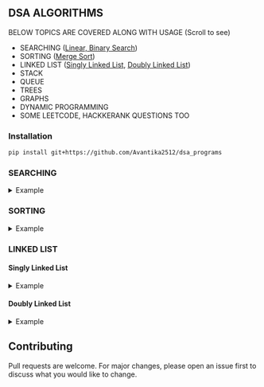 ## DSA ALGORITHMS 

BELOW TOPICS ARE COVERED ALONG WITH USAGE (Scroll to see) 

- SEARCHING ([Linear, Binary Search](/dsa_algos/search.py))
- SORTING ([Merge Sort](/dsa_algos/sort.py))
- LINKED LIST ([Singly Linked List](/dsa_algos/singly_linked_list.py), [Doubly Linked List](/dsa_algos/doubly_linked_list.py))
- STACK
- QUEUE
- TREES
- GRAPHS
- DYNAMIC PROGRAMMING
- SOME LEETCODE, HACKKERANK QUESTIONS TOO

### Installation
```bash
pip install git+https://github.com/Avantika2512/dsa_programs
```

### **SEARCHING**

<details>
<summary>Example</summary>

```python
from dsa_algos.search import SearchAlgo

print(SearchAlgo.linear_search([1,2,3,4,5], 4))
print(SearchAlgo.linear_search_all_elements([1,2,3,4,5,5,5,6,7], 4))
print(SearchAlgo.binary_search(['a', 'A', 'b', 'B'], 'A'))
```
</details>

### **SORTING**

<details>
<summary>Example</summary>

```python
from dsa_algos.sort import SortAlgo
print(SearchAlgo.merge_sort([1,2,3,4,5], 4))
```
</details>

### **LINKED LIST**
#### **Singly Linked List**

<details>
<summary>Example</summary>

```python
from dsa_algos.singly_linked_list import SinglyLinkedList

# CREATE EMPTY LIST
sll = SinglyLinkedList()

# INSERT
sll.append(5)
sll.append(-5)
sll.prepend(10)
sll.prepend(100)
sll.insert(data=70, at_index=1)
sll.insert(data=100, at_index=-1)

# REMOVE
sll.pop()
sll.pop_first()
sll.remove(from_index=2)

# SEARCH 
sll.search(10)
sll.search(99)

# SORT
sll.sort()

# PRINT
print(sll)

# CLEAR 
sll.clear()
```
</details>


#### **Doubly Linked List**

<details>
<summary>Example</summary>

```python
from dsa_algos.doubly_linked_list import DoublyLinkedList

# CREATE EMPTY LIST
dll = DoublyLinkedList()

# INSERT
dll.append(5)
dll.append(-5)
dll.prepend(10)
dll.prepend(100)
dll.insert(data=70, at_index=1)
dll.insert(data=100, at_index=-1)

# REMOVE
dll.pop()
dll.pop_first()
dll.remove(from_index=2)

# SEARCH 
dll.search('A')
dll.search('Z')

# SORT
dll.sort()

# PRINT
print(dll)

# CLEAR 
dll.clear()
```
</details>

## Contributing
Pull requests are welcome. For major changes, please open an issue first to discuss what you would like to change.